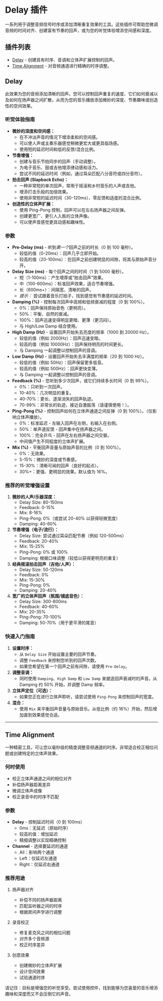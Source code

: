 # Delay 插件

一系列用于调整音频信号时序或添加清晰重复效果的工具。这些插件可帮助您微调音频的时间对齐、创建富有节奏的回声，或为您的听觉体验增添空间感和深度。

## 插件列表

- [Delay](#delay) - 创建具有时序、音调和立体声扩展控制的回声。
- [Time Alignment](#time-alignment) - 对音频通道进行精确的时序调整。

## Delay

此效果为您的音频添加清晰的回声。您可以控制回声重复的速度、它们如何衰减以及如何在扬声器之间扩散，从而为您的音乐播放添加微妙的深度、节奏趣味或创造性的空间效果。

### 听觉体验指南

- **微妙的深度和空间感：**
  - 在不冲淡声音的情况下增添柔和的空间感。
  - 可以使人声或主奏乐器感觉稍微更宏大或更具临场感。
  - 使用短的延迟时间和低的反馈/混合比例。
- **节奏增强：**
  - 创建与音乐节拍同步的回声（手动调整）。
  - 为电子音乐、鼓或吉他增添律动感和活力。
  - 尝试不同的延迟时间（例如，通过耳朵匹配八分音符或四分音符）。
- **拍击回声 (Slapback Echo)：**
  - 一种非常短的单次回声，常用于摇滚和乡村音乐的人声或吉他。
  - 增添打击乐般的加倍效果。
  - 使用非常短的延迟时间（30-120ms）、零反馈和适度的混合比例。
- **创造性的立体声扩展：**
  - 使用 Ping-Pong 控制，回声可以在左右扬声器之间反弹。
  - 创建更宽广、更引人入胜的立体声像。
  - 可以使声音感觉更具动感和趣味性。

### 参数

- **Pre-Delay (ms)** - 听到*第一个*回声之前的时长（0 到 100 毫秒）。
  - 较低的值（0-20ms）：回声几乎立即开始。
  - 较高的值（20-100ms）：在回声之前创建明显的间隙，将其与原始声音分开。
- **Delay Size (ms)** - 每个回声之间的时间（1 到 5000 毫秒）。
  - 短（1-100ms）：产生增厚或“拍击回声”效果。
  - 中（100-600ms）：标准回声效果，适合节奏增强。
  - 长（600ms+）：间隔宽、清晰的回声。
  - *提示：* 尝试跟着音乐打拍子，找到感觉有节奏感的延迟时间。
- **Damping (%)** - 控制每次回声中高频和低频衰减的程度（0 到 100%）。
  - 0%：回声保持原始音色（更明亮）。
  - 50%：平衡、自然的衰减。
  - 100%：回声迅速变得明显更暗、更薄（更沉闷）。
  - 与 High/Low Damp 结合使用。
- **High Damp (Hz)** - 设置回声开始失去亮度的频率（1000 到 20000 Hz）。
  - 较低的值（例如 2000Hz）：回声迅速变暗。
  - 较高的值（例如 10000Hz）：回声保持明亮的时间更长。
  - 与 Damping 一起调整以控制回声的音调。
- **Low Damp (Hz)** - 设置回声开始失去丰满度的频率（20 到 1000 Hz）。
  - 较低的值（例如 50Hz）：回声保留更多低音。
  - 较高的值（例如 500Hz）：回声更快变薄。
  - 与 Damping 一起调整以控制回声的音调。
- **Feedback (%)** - 您听到多少次回声，或它们持续多长时间（0 到 99%）。
  - 0%：只听到一次回声。
  - 10-40%：几次明显的重复。
  - 40-70%：更长、逐渐消失的回声轨迹。
  - 70-99%：非常长的轨迹，接近自激振荡（请谨慎使用！）。
- **Ping-Pong (%)** - 控制回声如何在立体声通道之间反弹（0 到 100%）。（仅影响立体声播放）。
  - 0%：标准延迟 - 左输入回声在左侧，右输入在右侧。
  - 50%：单声道反馈 - 回声集中在扬声器之间。
  - 100%：完全乒乓 - 回声在左右扬声器之间交替。
  - 中间值产生不同程度的立体声扩展。
- **Mix (%)** - 平衡回声音量与原始声音的比例（0 到 100%）。
  - 0%：无效果。
  - 5-15%：微妙的深度或节奏感。
  - 15-30%：清晰可闻的回声（良好的起点）。
  - 30%+：更强、更明显的效果。默认值为 16%。

### 推荐的听觉增强设置

1.  **微妙的人声/乐器深度：**
    - Delay Size: 80-150ms
    - Feedback: 0-15%
    - Mix: 8-16%
    - Ping-Pong: 0%（或尝试 20-40% 以获得轻微宽度）
    - Damping: 40-60%
2.  **节奏增强（电子/流行）：**
    - Delay Size: 尝试通过耳朵匹配节奏（例如 120-500ms）
    - Feedback: 20-40%
    - Mix: 15-25%
    - Ping-Pong: 0% 或 100%
    - Damping: 根据口味调整（较低以获得更明亮的重复）
3.  **经典摇滚拍击回声（吉他/人声）：**
    - Delay Size: 50-120ms
    - Feedback: 0%
    - Mix: 15-30%
    - Ping-Pong: 0%
    - Damping: 20-40%
4.  **宽广的立体声回声（氛围/铺底音色）：**
    - Delay Size: 300-800ms
    - Feedback: 40-60%
    - Mix: 20-35%
    - Ping-Pong: 70-100%
    - Damping: 50-70%（用于更平滑的尾音）

### 快速入门指南

1.  **设置时序：**
    - 从 `Delay Size` 开始设置主要的回声节奏。
    - 调整 `Feedback` 来控制您听到的回声次数。
    - 如果您希望在第一个回声之前有间隙，请使用 `Pre-Delay`。
2.  **调整音调：**
    - 同时使用 `Damping`、`High Damp` 和 `Low Damp` 来塑造回声衰减时的声音。从 Damping 约 50% 开始，并调整 Damp 频率。
3.  **立体声定位（可选）：**
    - 如果您正在进行立体声聆听，请尝试使用 `Ping-Pong` 来控制回声的宽度。
4.  **混合：**
    - 使用 `Mix` 来平衡回声音量与原始音乐。从低比例（约 16%）开始，然后增加直到效果感觉合适。

---

## Time Alignment

一种精密工具，可让您以毫秒级的精度调整音频通道的时序。非常适合校正相位问题或创建特定的立体声效果。

### 何时使用
- 校正立体声通道之间的相位对齐
- 补偿扬声器距离差异
- 微调立体声成像
- 校正录音中的时序不匹配

### 参数
- **Delay** - 控制延迟时间（0 到 100ms）
  - 0ms：无延迟（原始时序）
  - 较高的值：增加延迟
  - 精细调整以实现精确控制
- **Channel** - 选择要延迟的通道
  - All：影响两个通道
  - Left：仅延迟左通道
  - Right：仅延迟右通道

### 推荐用途

1. 扬声器对齐
   - 补偿不同的扬声器距离
   - 匹配监听器之间的时序
   - 根据房间声学进行调整

2. 录音校正
   - 修复麦克风之间的相位问题
   - 对齐多个音频源
   - 校正时序差异

3. 创意效果
   - 创建微妙的立体声扩展
   - 设计空间效果
   - 试验通道时序

请记住：目标是增强您的听觉享受。尝试使用控件，找到能够为您喜爱的音乐增添趣味和深度而又不会压倒它的声音。